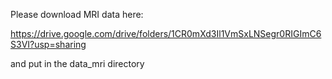 Please download MRI data here: 

https://drive.google.com/drive/folders/1CR0mXd3Il1VmSxLNSegr0RIGImC6S3VI?usp=sharing

and put in the data_mri directory
